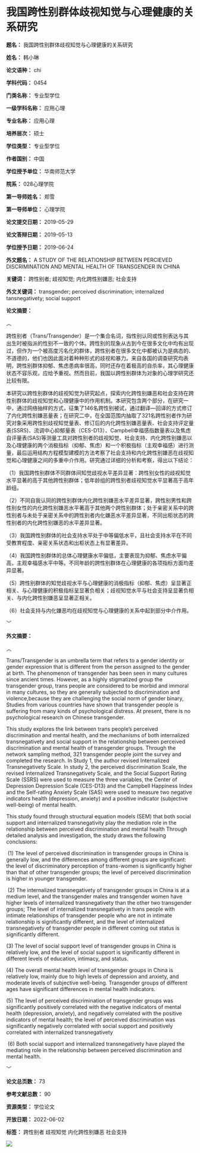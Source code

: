 # 我国跨性别群体歧视知觉与心理健康的关系研究

**题名：** 我国跨性别群体歧视知觉与心理健康的关系研究

**姓名：** 韩小琳

**论文语种：** chi

**学科代码：** 0454

**门类名称：** 专业型学位

**一级学科名称：** 应用心理

**专业名称：** 应用心理

**培养层次：** 硕士

**学位类型：** 专业型学位

**作者国别：** 中国

**学位授予单位：** 华南师范大学

**院系：** 028心理学院

**第一导师姓名：** 郑雪

**第一导师单位：** 心理学院

**论文提交日期：** 2019-05-29

**论文答辩日期：** 2019-05-13

**学位授予日期：** 2019-06-24

**外文题名：** A STUDY OF THE RELATIONSHIP BETWEEN PERCIEVED DISCRIMINATION AND MENTAL HEALTH OF TRANSGENDER IN CHINA

**关键词：** 跨性别者; 歧视知觉; 内化跨性别嫌恶; 社会支持

**外文关键词：** transgender; perceived discrimination; internalized tansnegativety; social support

**论文摘要：**

︿

跨性别者（Trans/Transgender）是一个集合名词，指性别认同或性别表达与其出生时被指派的性别不一致的个体。跨性别的现象从古到今在很多文化中均有出现过，但作为一个被高度污名化的群体，跨性别者在很多文化中都被认为是病态的、不道德的，他们也因此面对着种种形式的歧视和暴力。来自各国的调查研究均表明，跨性别群体抑郁、焦虑患病率很高，同时还存在着极高的自杀率，其心理健康状态不容乐观，应给予重视。然而目前，我国以跨性别群体为对象的心理学研究还比较有限。

本研究以跨性别群体的歧视知觉为研究起点，探索内化跨性别嫌恶和社会支持在跨性别群体的歧视知觉和心理健康中的作用机制。本研究包含两个部分，在研究一中，通过网络抽样的方式，征集了146名跨性别被试，通过翻译—回译的方式修订了内化跨性别嫌恶量表；在研究二中，在全国范围内抽取了321名跨性别者作为研究对象采用跨性别歧视知觉量表、修订后的内化跨性别嫌恶量表、社会支持评定量表(SSRS)、流调中心抑郁量表（CES-D13）、Campbell幸福感指数量表以及焦虑自评量表(SAS)等测量工具对跨性别者的歧视知觉、社会支持、内化跨性别嫌恶以及心理健康的两个消极指标（抑郁、焦虑）和一个积极指标（主观幸福感）进行测量，最后运用结构方程模型建模的方法考察了社会支持和内化跨性别嫌恶在歧视知觉和心理健康之间的多重中介作用。研究通过详细的分析和考察，得出以下结论：

（1）我国跨性别群体不同群体间知觉歧视水平差异显著：跨性别女性的歧视知觉水平显著的高于其他跨性别群体；低年龄组的跨性别者歧视知觉水平显著高于高年龄组。

（2）不同自我认同的跨性别群体内化跨性别嫌恶水平差异显著，跨性别男性和跨性别女性的内化跨性别嫌恶水平著高于其他两个跨性别群体；处于亲密关系中的跨性别者与未处于亲密关系中的跨性别者内化嫌恶水平差异显著，不同出柜状态的跨性别者的内化跨性别嫌恶的水平差异显著。

（3）我国跨性别群体的社会支持水平处于中等偏低水平，且社会支持水平在不同受教育程度、亲密关系状态和出柜状态上有显著差异。

（4）我国跨性别群体的总体心理健康水平偏低，主要表现为抑郁、焦虑水平偏高，主观幸福感水平中等。不同年龄的跨性别群体在心理健康的各项指标方面均差异显著。

（5）跨性别群体的知觉歧视水平与心理健康的消极指标（抑郁、焦虑）呈显著正相关、与心理健康的积极指标呈显著负相关；歧视知觉水平与社会支持呈显著负相关、与内化跨性别嫌恶呈显著正相关。

（6）社会支持与内化嫌恶均在歧视知觉与心理健康的关系中起到部分中介作用。

﹀

**外文摘要：**

︿

Trans/Transgender is an umbrella term that refers to a gender identity or gender expression that is different from the person assigned to the gender at birth. The phenomenon of transgender has been seen in many cultures since ancient times. However, as a highly stigmatized group the transgender group, trans people are considered to be morbid and immoral in many cultures, so they are generally subjected to discrimination and violence,because they are challenging the social norm of gender binary, Studies from various countries have shown that transgender people is suffering from many kinds of psychological distress. At present, there is no psychological research on Chinese transgender.

This study explores the link between trans people’s perceived discrimination and mental health, and the mechanisms of both internalized transnegativety and social support in the relationship between perceived discrimination and mental health of transgender groups. Through the network sampling method, 321 transgender people joint the survey and completed the research. In Study 1, the author revised Internalized Transnegativety Scale. In study 2, the perceived discrimination Scale, the revised Internalized Transnegativety Scale, and the Social Support Rating Scale (SSRS) were used to measure the three variables, the Center of Depression Depression Scale (CES-D13) and the Campbell Happiness Index and the Self-rating Anxiety Scale (SAS) were used to measure two negative indicators health (depression, anxiety) and a positive indicator (subjective well-being) of mental health.

This study found through structural equation models (SEM) that both social support and internalized transnegativity play the mediation role in the relationship between perceived discrimination and mental health Through detailed analysis and investigation, the study draws the following conclusions:

 (1) The level of perceived discrimination in transgender groups in China is generally low, and the differences among different groups are significant: the level of discriminatory perception of trans-women is significantly higher than that of other transgender groups; the level of perceived discrimination is higher in younger transgender.

 (2) The internalized transnegativety of transgender groups in China is at a medium level, and the transgender males and transgender women have higher levels of internalized transnegativety than the other two transgender groups; The level of internalized transnegativety in trans people with intimate relationships of transgender people who are not in intimate relationship is significantly different, and the level of internalized transnegativety of transgender people in different coming out status is significantly different.

(3) The level of social support level of transgender groups in China is relatively low, and the level of social support is significantly different in different levels of education, intimacy, and status.

(4) The overall mental health level of transgender groups in China is relatively low, mainly due to high levels of depression and anxiety, and moderate levels of subjective well-being. Transgender groups of different ages have significant differences in mental health indicators.

(5) The level of perceived discrimination of transgender groups was significantly positively correlated with the negative indicators of mental health (depression, anxiety), and negatively correlated with the positive indicators of mental health; the level of perceived discrimination was significantly negatively correlated with social support and positively correlated with internalized transnegativety

 (6) Both social support and internalized transnegativety have played the mediating role in the relationship between perceived discrimination and mental health.

﹀

**论文总页数：** 73

**参考文献总数：** 90

**资源类型：** 学位论文

**开放日期：** 2022-06-02

**标签：** 跨性别者 歧视知觉 内化跨性别嫌恶 社会支持

![](images/logo.jpg)
